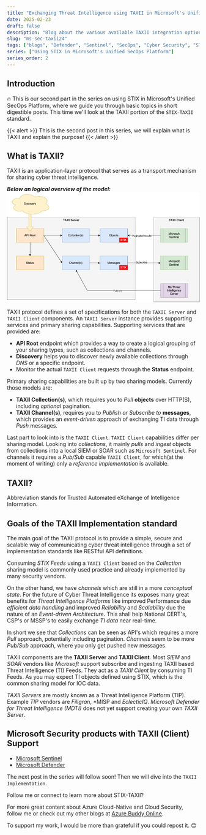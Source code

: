 ```yaml
---
title: "Exchanging Threat Intelligence using TAXII in Microsoft's Unified Security Operations Platform"
date: 2025-02-23
draft: false
description: "Blog about the various available TAXII integration options within Microsoft's Unified SecOps Platform products."
slug: "ms-sec-taxii24"
tags: ["blogs", "Defender", "Sentinel", "SecOps", "Cyber Security", "STIX", "TAXII", "Unified"]
series: ["Using STIX in Microsoft's Unified SecOps Platform"]
series_order: 2
---
```


## Introduction

🔥 This is our second part in the series on using STIX in Microsoft's Unified SecOps Platform, where we guide you through basic topics in short digestible posts. This time we'll look at the TAXII portion of the `STIX-TAXII` standard.


{{< alert >}}
This is the second post in this series, we will explain what is TAXII and explain the purpose!
{{< /alert >}}

## What is TAXII?

TAXII is an application-layer protocol that serves as a transport mechanism for sharing cyber threat intelligence.

***Below an logical overview of the model:***
![TAXII Logical Overview](img/taxii-model.jpg "TAXII Logical Overview")

TAXII protocol defines a set of specifications for both the `TAXII Server` and `TAXII Client` components. An `TAXII Server` instance provides supporting services and primary sharing capabilities. Supporting services that are provided are:

- **API Root** endpoint which provides a way to create a logical grouping of your sharing types, such as collections and channels.
- **Discovery** helps you to discover newly available collections through *DNS* or a specific endpoint.
- Monitor the actual `TAXII Client` requests through the **Status** endpoint.

Primary sharing capabilities are built up by two sharing models. Currently those models are:
- **TAXII Collection(s)**, which requires you to *Pull* **objects** over HTTP(S), including *optional* pagination.
- **TAXII Channel(s)**, requires you to *Publish or Subscribe to* **messages**, which provides an *event-driven* approach of exchanging TI data through *Push* messages.

Last part to look into is the `TAXII Client`. `TAXII Client` capabilities differ per sharing model. Looking into *collections*, it mainly *pulls* and *ingest* objects from collections into a local SIEM or SOAR such as `Microsoft Sentinel`. For channels it requires a *Pub/Sub* capable `TAXII Client`, for which(at the moment of writing) only a *reference implementation* is available.

## TAXII?

Abbreviation stands for Trusted Automated eXchange of Intelligence Information. 

## Goals of the TAXII Implementation standard

The main goal of the TAXII protocol is to provide a simple, secure and scalable way of communicating cyber threat intelligence through a set of implementation standards like RESTful API definitions.

Consuming *STIX Feeds* using a `TAXII Client` based on the *Collection* sharing model is commonly used practice and already implemented by many security vendors.

On the other hand, we have *channels* which are still in a more *conceptual state*. For the future of Cyber Threat Intelligence its exposes many great benefits for *Threat Intelligence Platforms* like improved Performance due *efficient data handling* and improved *Reliability* and *Scalability* due the nature of an *Event-driven Architecture*. This shall help National CERT's, CSP's or MSSP's to easily exchange *TI data* near real-time.

In short we see that *Collections* can be seen as API's which requires a more *Pull* approach, potentially including pagination. *Channels* seem to be more *Pub/Sub* approach, where you only get pushed new messages.

TAXII components are the **TAXII Server** and **TAXII Client**. Most *SIEM* and *SOAR* vendors like *Microsoft* support subscribe and ingesting TAXII based Threat Intelligence (TI) Feeds. They act as a *TAXII Client* by consuming TI Feeds. As you may expect TI objects defined using STIX, which is the common sharing model for IOC data.

*TAXII Servers* are mostly known as a Threat Intelligence Platform (TIP). Example *TIP* vendors are *Filigran*, *MISP and *EclecticIQ*. *Microsoft Defender for Threat Intelligence (MDTI)* does not yet support creating your own *TAXII Server*.


## Microsoft Security products with TAXII (Client) Support

- [Microsoft Sentinel](https://learn.microsoft.com/en-us/azure/sentinel/)
- [Microsoft Defender](https://learn.microsoft.com/en-us/unified-secops-platform/threat-intelligence-overview/)

The next post in the series will follow soon! Then we will dive into the `TAXII Implementation`.

Follow me or connect to learn more about STIX-TAXII?

For more great content about Azure Cloud-Native and Cloud Security, follow me or check out my other blogs at [Azure Buddy Online](https://azurebuddy.online).

To support my work, I would be more than grateful if you could repost it. 😊
